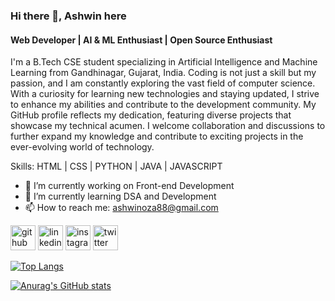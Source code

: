 ### Hi there 👋, Ashwin here
#### Web Developer | AI & ML Enthusiast | Open Source Enthusiast
I'm a B.Tech CSE student specializing in Artificial Intelligence and Machine Learning from Gandhinagar, Gujarat, India. Coding is not just a skill but my passion, and I am constantly exploring the vast field of computer science. With a curiosity for learning new technologies and staying updated, I strive to enhance my abilities and contribute to the development community. My GitHub profile reflects my dedication, featuring diverse projects that showcase my technical acumen. I welcome collaboration and discussions to further expand my knowledge and contribute to exciting projects in the ever-evolving world of technology.

Skills: HTML | CSS | PYTHON | JAVA | JAVASCRIPT

- 🔭 I’m currently working on Front-end Development 
- 🌱 I’m currently learning DSA and Development 
- 📫 How to reach me: ashwinoza88@gmail.com 


[<img src='https://cdn.jsdelivr.net/npm/simple-icons@3.0.1/icons/github.svg' alt='github' height='40'>](https://github.com/github.com/ashwinoza88)  [<img src='https://cdn.jsdelivr.net/npm/simple-icons@3.0.1/icons/linkedin.svg' alt='linkedin' height='40'>](https://www.linkedin.com/in/https://www.linkedin.com/in/ashwinoza88//)  [<img src='https://cdn.jsdelivr.net/npm/simple-icons@3.0.1/icons/instagram.svg' alt='instagram' height='40'>](https://www.instagram.com/https://www.instagram.com/ashwinoza88//)  [<img src='https://cdn.jsdelivr.net/npm/simple-icons@3.0.1/icons/twitter.svg' alt='twitter' height='40'>](https://twitter.com/https://twitter.com/ashwinoza88)  

[![Top Langs](https://github-readme-stats.vercel.app/api/top-langs/?username=ashwinoza88)](https://github.com/anuraghazra/github-readme-stats)

[![Anurag's GitHub stats](https://github-readme-stats.vercel.app/api?username=ashwinoza88)](https://github.com/anuraghazra/github-readme-stats)

